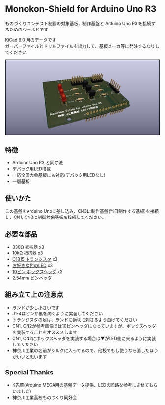 # Monokon-Shield for Arduino Uno R3
ものづくりコンテスト制御の対象基板、制作基盤と Arduino Uno R3 を接続するためのシールドです

[KiCad 6.0](https://www.kicad.org/) 用のデータです  
ガーバーファイルとドリルファイルを出力して、基板メーカ等に発注するなりしてください

![参考画像](https://github.com/jinnosukeKato/Monokon-Shield-For-Arduino-Uno-R3/blob/master/reference.png)

## 特徴
- Arduino Uno R3 と同寸法
- デバッグ用LED搭載
- 一応全国大会基板にも対応(デバッグ用LEDなし)
- 一層基板

## 使いかた
この基盤をArduino Unoに差し込み、CN3に制作基盤(当日制作する基板)を接続し、CN1, CN2に制御対象基板を接続してください。

## 必要な部品
- [330Ω 抵抗器](https://akizukidenshi.com/catalog/g/gR-25331/) x3
- [10kΩ 抵抗器](https://akizukidenshi.com/catalog/g/gR-25103/) x3
- [C1815 トランジスタ](https://akizukidenshi.com/catalog/g/gI-06475/) x3
- [お好きな色のLED](https://akizukidenshi.com/catalog/g/gI-11333/) x3
- [10ピン ボックスヘッダ](https://akizukidenshi.com/catalog/g/gC-12664/) x2
- [2.54mm ピンヘッダ](https://akizukidenshi.com/catalog/g/gC-00167/)

## 組み立て上の注意点
- ランドが少し小さいです
- J1-4はピンが裏を向くように実装してください
- トランジスタの足は、ランドに適切に刺さるよう曲げてください
- CN1, CN2が参考画像では10ピンヘッダになっていますが、ボックスヘッダを実装することをオススメします
- CN1, CN2にボックスヘッダを実装する場合は▼がLED側に来るように実装してください
- 神奈川工業の名前がシルクに入ってるので、他校でもし使うなら消したほうがいいと思います

## Special Thanks
- K先輩(Arduino MEGA用の基盤データ提供、LEDの回路を参考にさせてもらいました)
- 神奈川工業高校ものづくり同好会
